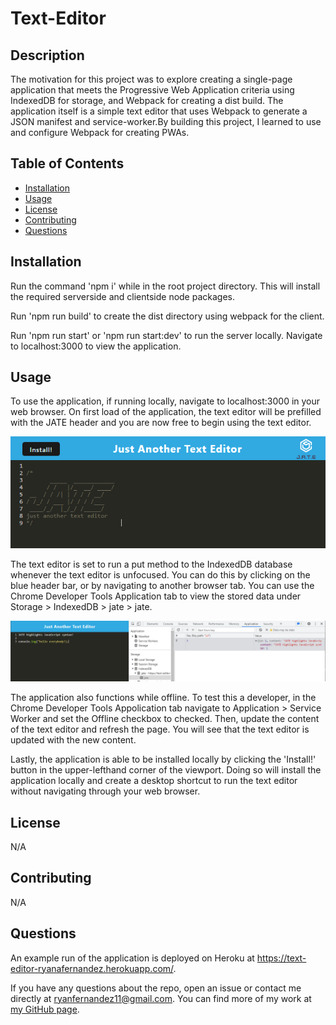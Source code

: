 # Text-Editor 

## Description
The motivation for this project was to explore creating a single-page application that meets the Progressive Web Application criteria using IndexedDB for storage, and Webpack for creating a dist build. The application itself is a simple text editor that uses Webpack to generate a JSON manifest and service-worker.By building this project, I learned to use and configure Webpack for creating PWAs.

## Table of Contents

- [Installation](#installation)
- [Usage](#usage)
- [License](#license)
- [Contributing](contributing)
- [Questions](#questions)

## Installation

Run the command 'npm i' while in the root project directory. This will install the required serverside and clientside node packages. 

Run 'npm run build' to create the dist directory using webpack for the client.

Run 'npm run start' or 'npm run start:dev' to run the server locally. Navigate to localhost:3000 to view the application.

## Usage

To use the application, if running locally, navigate to localhost:3000 in your web browser. On first load of the application, the text editor will be prefilled with the JATE header and you are now free to begin using the text editor.

![first load](./assets/images/first-load.png)

The text editor is set to run a put method to the IndexedDB database whenever the text editor is unfocused. You can do this by clicking on the blue header bar, or by navigating to another browser tab. You can use the Chrome Developer Tools Application tab to view the stored data under Storage > IndexedDB > jate > jate. 

![updated storage](./assets/images/updated-storage.png)

The application also functions while offline. To test this a developer, in the Chrome Developer Tools Appolication tab navigate to Application > Service Worker and set the Offline checkbox to checked. Then, update the content of the text editor and refresh the page. You will see that the text editor is updated with the new content.

Lastly, the application is able to be installed locally by clicking the 'Install!' button in the upper-lefthand corner of the viewport. Doing so will install the application locally and create a desktop shortcut to run the text editor without navigating through your web browser.

## License

N/A

## Contributing

N/A

## Questions

An example run of the application is deployed on Heroku at https://text-editor-ryanafernandez.herokuapp.com/.

If you have any questions about the repo, open an issue or contact me directly at ryanfernandez11@gmail.com. You can find more of my work at [my GitHub page](https://github.com/ryanafernandez/).

